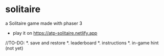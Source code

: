 # solitaire
a Solitaire game made with phaser 3
* play it on https://atp-solitaire.netlify.app
  
//TO-DO:
*. save and restore
*. leaderboard
*. instructions
*. in-game hint (not yet)